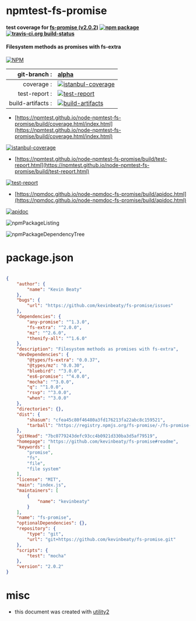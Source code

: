 # npmtest-fs-promise

#### test coverage for  [fs-promise (v2.0.2)](https://github.com/kevinbeaty/fs-promise#readme)  [![npm package](https://img.shields.io/npm/v/npmtest-fs-promise.svg?style=flat-square)](https://www.npmjs.org/package/npmtest-fs-promise) [![travis-ci.org build-status](https://api.travis-ci.org/npmtest/node-npmtest-fs-promise.svg)](https://travis-ci.org/npmtest/node-npmtest-fs-promise)

#### Filesystem methods as promises with fs-extra

[![NPM](https://nodei.co/npm/fs-promise.png?downloads=true&downloadRank=true&stars=true)](https://www.npmjs.com/package/fs-promise)

| git-branch : | [alpha](https://github.com/npmtest/node-npmtest-fs-promise/tree/alpha)|
|--:|:--|
| coverage : | [![istanbul-coverage](https://npmtest.github.io/node-npmtest-fs-promise/build/coverage.badge.svg)](https://npmtest.github.io/node-npmtest-fs-promise/build/coverage.html/index.html)|
| test-report : | [![test-report](https://npmtest.github.io/node-npmtest-fs-promise/build/test-report.badge.svg)](https://npmtest.github.io/node-npmtest-fs-promise/build/test-report.html)|
| build-artifacts : | [![build-artifacts](https://npmtest.github.io/node-npmtest-fs-promise/glyphicons_144_folder_open.png)](https://github.com/npmtest/node-npmtest-fs-promise/tree/gh-pages/build)|

- [https://npmtest.github.io/node-npmtest-fs-promise/build/coverage.html/index.html](https://npmtest.github.io/node-npmtest-fs-promise/build/coverage.html/index.html)

[![istanbul-coverage](https://npmtest.github.io/node-npmtest-fs-promise/build/screenCapture.buildCi.browser.%252Ftmp%252Fbuild%252Fcoverage.lib.html.png)](https://npmtest.github.io/node-npmtest-fs-promise/build/coverage.html/index.html)

- [https://npmtest.github.io/node-npmtest-fs-promise/build/test-report.html](https://npmtest.github.io/node-npmtest-fs-promise/build/test-report.html)

[![test-report](https://npmtest.github.io/node-npmtest-fs-promise/build/screenCapture.buildCi.browser.%252Ftmp%252Fbuild%252Ftest-report.html.png)](https://npmtest.github.io/node-npmtest-fs-promise/build/test-report.html)

- [https://npmdoc.github.io/node-npmdoc-fs-promise/build/apidoc.html](https://npmdoc.github.io/node-npmdoc-fs-promise/build/apidoc.html)

[![apidoc](https://npmdoc.github.io/node-npmdoc-fs-promise/build/screenCapture.buildCi.browser.%252Ftmp%252Fbuild%252Fapidoc.html.png)](https://npmdoc.github.io/node-npmdoc-fs-promise/build/apidoc.html)

![npmPackageListing](https://npmtest.github.io/node-npmtest-fs-promise/build/screenCapture.npmPackageListing.svg)

![npmPackageDependencyTree](https://npmtest.github.io/node-npmtest-fs-promise/build/screenCapture.npmPackageDependencyTree.svg)



# package.json

```json

{
    "author": {
        "name": "Kevin Beaty"
    },
    "bugs": {
        "url": "https://github.com/kevinbeaty/fs-promise/issues"
    },
    "dependencies": {
        "any-promise": "^1.3.0",
        "fs-extra": "^2.0.0",
        "mz": "^2.6.0",
        "thenify-all": "^1.6.0"
    },
    "description": "Filesystem methods as promises with fs-extra",
    "devDependencies": {
        "@types/fs-extra": "0.0.37",
        "@types/mz": "0.0.30",
        "bluebird": "^3.0.0",
        "es6-promise": "^4.0.0",
        "mocha": "^3.0.0",
        "q": "^1.0.0",
        "rsvp": "^3.0.0",
        "when": "^3.0.0"
    },
    "directories": {},
    "dist": {
        "shasum": "cfea45c80f46480a3fd176213fa22abc8c159521",
        "tarball": "https://registry.npmjs.org/fs-promise/-/fs-promise-2.0.2.tgz"
    },
    "gitHead": "7bc0779243defc93cc4b0921d330ba3d5af79519",
    "homepage": "https://github.com/kevinbeaty/fs-promise#readme",
    "keywords": [
        "promise",
        "fs",
        "file",
        "file system"
    ],
    "license": "MIT",
    "main": "index.js",
    "maintainers": [
        {
            "name": "kevinbeaty"
        }
    ],
    "name": "fs-promise",
    "optionalDependencies": {},
    "repository": {
        "type": "git",
        "url": "git+https://github.com/kevinbeaty/fs-promise.git"
    },
    "scripts": {
        "test": "mocha"
    },
    "version": "2.0.2"
}
```



# misc
- this document was created with [utility2](https://github.com/kaizhu256/node-utility2)

